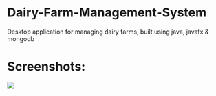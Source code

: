 # Dairy-Farm-Management-System
Desktop application for managing dairy farms, built using java, javafx &amp; mongodb

# Screenshots:
<img src="https://i.ibb.co/R4hXqm1/Splash-Screen.png">

